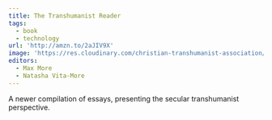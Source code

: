```yaml
---
title: The Transhumanist Reader
tags:
  - book
  - technology
url: 'http://amzn.to/2aJIV9X'
image: 'https://res.cloudinary.com/christian-transhumanist-association/image/upload/v1757363060/books/514UgjK-KhL.jpg'
editors:
  - Max More
  - Natasha Vita-More
---
```

A newer compilation of essays, presenting the secular transhumanist perspective.
